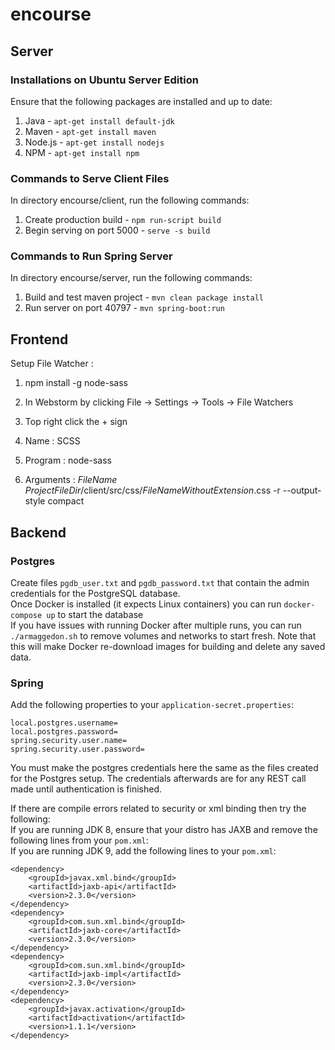 # encourse
 
## Server
 
### Installations on Ubuntu Server Edition
 
 Ensure that the following packages are installed and up to date:
 
 1. Java -    `apt-get install default-jdk`
 2. Maven -   `apt-get install maven`
 3. Node.js - `apt-get install nodejs`
 4. NPM -     `apt-get install npm`
 
### Commands to Serve Client Files
 
 In directory encourse/client, run the following commands:
 
 1. Create production build -    `npm run-script build`
 2. Begin serving on port 5000 - `serve -s build`
 
### Commands to Run Spring Server
 
 In directory encourse/server, run the following commands:
 
 1. Build and test maven project - `mvn clean package install`
 2. Run server on port 40797 -     `mvn spring-boot:run`
 
## Frontend
 Setup File Watcher :
  1. npm install -g node-sass

  2. In Webstorm by clicking File -> Settings -> Tools -> File Watchers

  3. Top right click the + sign

  4. Name : SCSS
  5. Program : node-sass
  6. Arguments : $FileName$ $ProjectFileDir$/client/src/css/$FileNameWithoutExtension$.css -r --output-style compact

## Backend

### Postgres

 Create files `pgdb_user.txt` and `pgdb_password.txt` that contain the admin credentials for the PostgreSQL database.  
 Once Docker is installed (it expects Linux containers) you can run `docker-compose up` to start the database  
 If you have issues with running Docker after multiple runs, you can run `./armaggedon.sh` to remove volumes and networks to start fresh. Note that this will make Docker re-download images for building and delete any saved data.


### Spring

 Add the following properties to your `application-secret.properties`:

    local.postgres.username=
    local.postgres.password=
    spring.security.user.name=
    spring.security.user.password=
 
 You must make the postgres credentials here the same as the files created for the Postgres setup. The credentials afterwards are for any REST call made until authentication is finished.
 
 If there are compile errors related to security or xml binding then try the following:  
  If you are running JDK 8, ensure that your distro has JAXB and remove the following lines from your `pom.xml`:  
  If you are running JDK 9, add the following lines to your `pom.xml`:  
  
    <dependency>
        <groupId>javax.xml.bind</groupId>
        <artifactId>jaxb-api</artifactId>
        <version>2.3.0</version>
    </dependency>
    <dependency>
        <groupId>com.sun.xml.bind</groupId>
        <artifactId>jaxb-core</artifactId>
        <version>2.3.0</version>
    </dependency>
    <dependency>
        <groupId>com.sun.xml.bind</groupId>
        <artifactId>jaxb-impl</artifactId>
        <version>2.3.0</version>
    </dependency>
    <dependency>
        <groupId>javax.activation</groupId>
        <artifactId>activation</artifactId>
        <version>1.1.1</version>
    </dependency>
    
